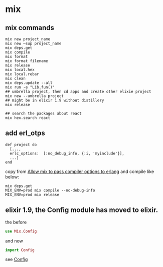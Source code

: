 # mix

## mix commands
```
mix new project_name
mix new —sup project_name
mix deps.get
mix compile
mix format
mix format filename
mix release
mix local.hex
mix local.rebar
mix clean
mix deps.update --all
mix run -e "Lib.fun()"
## umbrella project, then cd apps and create other elixie project
mix new --umbrella project
## might be in elixir 1.9 without distillery
mix release

## search the packages about react
mix hex.search react
```

## add erl_otps

```
def project do
  [...,
  erlc_options:  [:no_debug_info, {:i, 'myinclude'}],
  ...]
end
```
copy from [Allow mix to pass compiler options to erlang](https://github.com/elixir-lang/elixir/issues/2665)
and compile like below:

``` shell
mix deps.get
MIX_ENV=prod mix compile --no-debug-info
MIX_ENV=prod mix release
```

## elixir 1.9, the Config module has moved to elixir.
the before
``` elixir
use Mix.Config
```
and now

``` elixir
import Config
```
see [Config](https://hexdocs.pm/elixir/Config.html)
